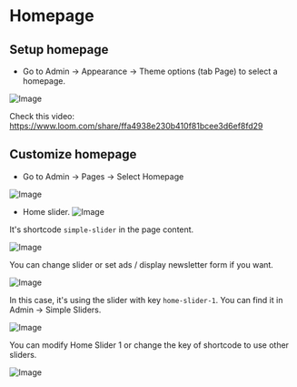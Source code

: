 # Homepage

## Setup homepage

- Go to Admin -> Appearance -> Theme options (tab Page) to select a homepage.

![Image](https://live.staticflickr.com/65535/51715144564_15787a0011_b.jpg)

Check this video: https://www.loom.com/share/ffa4938e230b410f81bcee3d6ef8fd29

## Customize homepage

- Go to Admin -> Pages -> Select Homepage

![Image](https://live.staticflickr.com/65535/51714483681_5c005322db_b.jpg)

- Home slider.
  ![Image](https://live.staticflickr.com/65535/51713695672_87b2ac807a_b.jpg)

It's shortcode `simple-slider` in the page content.

![Image](https://live.staticflickr.com/65535/51714487011_761703cc59_b.jpg)

You can change slider or set ads / display newsletter form if you want.

![Image](https://live.staticflickr.com/65535/51714750823_16870b5fc6_b.jpg)

In this case, it's using the slider with key `home-slider-1`. You can find it in Admin -> Simple Sliders.

![Image](https://live.staticflickr.com/65535/51714489606_a9d4135d7b_b.jpg)

You can modify Home Slider 1 or change the key of shortcode to use other sliders.

![Image](https://live.staticflickr.com/65535/51714754888_5743ba2c02_b.jpg)
